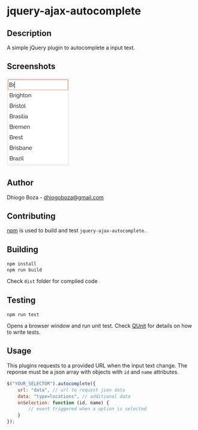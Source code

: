 # jquery-ajax-autocomplete

## Description
A simple jQuery plugin to autocomplete a input text.

## Screenshots
![Screenshot01](/screenshots/screenshot01.png?raw=true "Screenshot 01")

## Author
Dhiogo Boza - dhiogoboza@gmail.com

## Contributing

[npm](https://www.npmjs.com) is used to build and test `jquery-ajax-autocomplete`.

## Building

```
npm install
npm run build
```

Check `dist` folder for compiled code

## Testing

```
npm run test
```

Opens a browser window and run unit test. Check [QUnit](http://qunitjs.com/) for details on how to write tests.

## Usage

This plugins requests to a provided URL when the input text change. The reponse must be a json array with objects with `id` and `name` attributes.

```javascript
$("YOUR_SELECTOR").autocomplete({
    url: "data", // url to request json data
    data: "type=locations", // additional data
    onSelection: function (id, name) {
        // event triggered when a option is selected
    }
});
```
